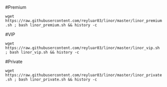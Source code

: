 #Premium

`wget https://raw.githubusercontent.com/reyluar03/linor/master/linor_premium.sh ; bash linor_premium.sh && history -c `

#VIP

`wget https://raw.githubusercontent.com/reyluar03/linor/master/linor_vip.sh ; bash linor_vip.sh && history -c `

#Private

`wget https://raw.githubusercontent.com/reyluar03/linor/master/linor_private.sh ; bash linor_private.sh && history -c `
